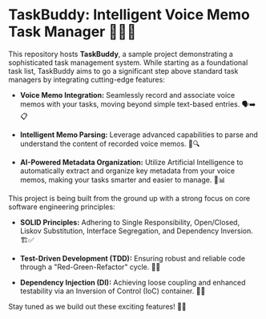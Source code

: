 # TaskBuddy: Intelligent Voice Memo Task Manager 🎤📝✨

This repository hosts **TaskBuddy**, a sample project demonstrating a sophisticated task management system. While starting as a foundational task list, TaskBuddy aims to go a significant step above standard task managers by integrating cutting-edge features:

* **Voice Memo Integration:** Seamlessly record and associate voice memos with your tasks, moving beyond simple text-based entries. 🗣️➡️📋

* **Intelligent Memo Parsing:** Leverage advanced capabilities to parse and understand the content of recorded voice memos. 🧠🔍

* **AI-Powered Metadata Organization:** Utilize Artificial Intelligence to automatically extract and organize key metadata from your voice memos, making your tasks smarter and easier to manage. 🤖📊

This project is being built from the ground up with a strong focus on core software engineering principles:

* **SOLID Principles:** Adhering to Single Responsibility, Open/Closed, Liskov Substitution, Interface Segregation, and Dependency Inversion. 🏗️✅

* **Test-Driven Development (TDD):** Ensuring robust and reliable code through a "Red-Green-Refactor" cycle. 🧪🚀

* **Dependency Injection (DI):** Achieving loose coupling and enhanced testability via an Inversion of Control (IoC) container. 🔗💉

Stay tuned as we build out these exciting features! 🚧🚀